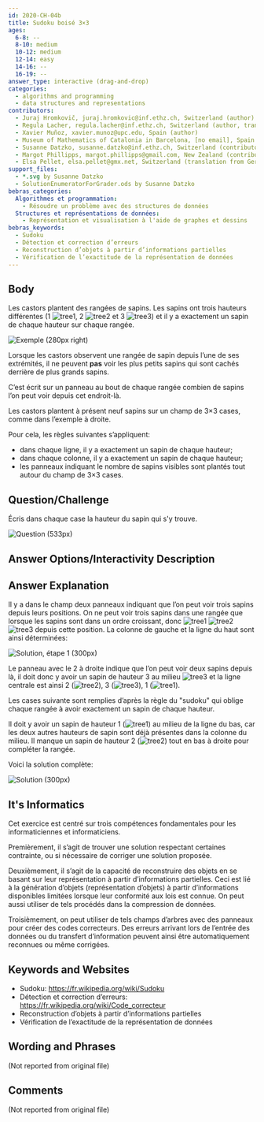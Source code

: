 ```yaml
---
id: 2020-CH-04b
title: Sudoku boisé 3×3
ages:
  6-8: --
  8-10: medium
  10-12: medium
  12-14: easy
  14-16: --
  16-19: --
answer_type: interactive (drag-and-drop)
categories:
  - algorithms and programming
  - data structures and representations
contributors:
  - Juraj Hromkovič, juraj.hromkovic@inf.ethz.ch, Switzerland (author)
  - Regula Lacher, regula.lacher@inf.ethz.ch, Switzerland (author, translation from English into German)
  - Xavier Muñoz, xavier.munoz@upc.edu, Spain (author)
  - Museum of Mathematics of Catalonia in Barcelona, [no email], Spain (inspiration)
  - Susanne Datzko, susanne.datzko@inf.ethz.ch, Switzerland (contributor, graphics)
  - Margot Phillipps, margot.phillipps@gmail.com, New Zealand (contributor)
  - Elsa Pellet, elsa.pellet@gmx.net, Switzerland (translation from German into French)
support_files:
  - *.svg by Susanne Datzko 
  - SolutionEnumeratorForGrader.ods by Susanne Datzko
bebras_categories:
  Algorithmes et programmation:
    - Résoudre un problème avec des structures de données
  Structures et représentations de données:
    - Représentation et visualisation à l'aide de graphes et dessins
bebras_keywords:
  - Sudoku
  - Détection et correction d’erreurs
  - Reconstruction d’objets à partir d’informations partielles
  - Vérification de l’exactitude de la représentation de données
---
```



## Body

Les castors plantent des rangées de sapins. Les sapins ont trois hauteurs différentes (1 ![tree1], 2 ![tree2] et 3 ![tree3]) et il y a exactement un sapin de chaque hauteur sur chaque rangée.

[tree1]: graphics/2020-CH-04_tree1.svg "Arbre de hauteur 1 (10px)"
[tree2]: graphics/2020-CH-04_tree2.svg "Arbre de hauteur 2 (12px)"
[tree3]: graphics/2020-CH-04_tree3.svg "Arbre de hauteur 3 (14px)"

![](graphics/2020-CH-04b_taskbody-compatible.svg "Exemple (280px right)")

Lorsque les castors observent une rangée de sapin depuis l’une de ses extrémités, il ne peuvent **pas** voir les plus petits sapins qui sont cachés derrière de plus grands sapins.

C’est écrit sur un panneau au bout de chaque rangée combien de sapins l’on peut voir depuis cet endroit-là.

Les castors plantent à présent neuf sapins sur un champ de 3×3 cases, comme dans l’exemple à droite.

Pour cela, les règles suivantes s’appliquent:
 - dans chaque ligne, il y a exactement un sapin de chaque hauteur;
 - dans chaque colonne, il y a exactement un sapin de chaque hauteur;
 - les panneaux indiquant le nombre de sapins visibles sont plantés tout autour du champ de 3×3 cases.


## Question/Challenge

Écris dans chaque case la hauteur du sapin qui s'y trouve.

![](graphics/2020-CH-04b_question.svg "Question (533px)")


## Answer Options/Interactivity Description

<!-- empty -->


## Answer Explanation

Il y a dans le champ deux panneaux indiquant que l’on peut voir trois sapins depuis leurs positions. On ne peut voir trois sapins dans une rangée que lorsque les sapins sont dans un ordre croissant, donc ![tree1] ![tree2] ![tree3] depuis cette position. La colonne de gauche et la ligne du haut sont ainsi déterminées:

![](graphics/2020-CH-04b_solution_step1.svg "Solution, étape 1 (300px)")

Le panneau avec le 2 à droite indique que l’on peut voir deux sapins depuis là, il doit donc y avoir un sapin de hauteur 3 au milieu ![tree3] et la ligne centrale est ainsi 2 (![tree2]), 3 (![tree3]), 1 (![tree1]).

Les cases suivante sont remplies d’après la règle du "sudoku" qui oblige chaque rangée à avoir exactement un sapin de chaque hauteur.

Il doit y avoir un sapin de hauteur 1 (![tree1]) au milieu de la ligne du bas, car les deux autres hauteurs de sapin sont déjà présentes dans la colonne du milieu. Il manque un sapin de hauteur 2 (![tree2]) tout en bas à droite pour compléter la rangée.

Voici la solution complète:

![](graphics/2020-CH-04b_solution.svg "Solution (300px)")


## It's Informatics

Cet exercice est centré sur trois compétences fondamentales pour les informaticiennes et informaticiens.

Premièrement, il s’agit de trouver une solution respectant certaines contrainte, ou si nécessaire de corriger une solution proposée.

Deuxièmement, il s’agit de la capacité de reconstruire des objets en se basant sur leur représentation à partir d’informations partielles. Ceci est lié à la génération d’objets (représentation d’objets) à partir d’informations disponibles limitées lorsque leur conformité aux lois est connue. On peut aussi utiliser de tels procédés dans la compression de données.

Troisièmement, on peut utiliser de tels champs d’arbres avec des panneaux pour créer des codes correcteurs. Des erreurs arrivant lors de l’entrée des données ou du transfert d’information peuvent ainsi être automatiquement reconnues ou même corrigées. 


## Keywords and Websites

 - Sudoku: https://fr.wikipedia.org/wiki/Sudoku
 - Détection et correction d’erreurs: https://fr.wikipedia.org/wiki/Code_correcteur
 - Reconstruction d’objets à partir d’informations partielles
 - Vérification de l’exactitude de la représentation de données


## Wording and Phrases

(Not reported from original file)


## Comments

(Not reported from original file)

